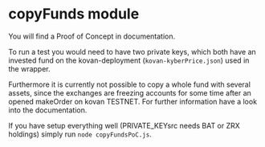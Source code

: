 # copyFunds module

You will find a Proof of Concept in documentation.

To run a test you would need to have two private keys, which both have an invested fund on the kovan-deployment (`kovan-kyberPrice.json`) used in the wrapper.

Furthermore it is currently not possible to copy a whole fund with several assets, since the exchanges are freezing accounts for some time after an opened makeOrder on kovan TESTNET. For further information have a look into the documentation.

If you have setup everything well (PRIVATE_KEYsrc needs BAT or ZRX holdings) simply run `node copyFundsPoC.js`.
